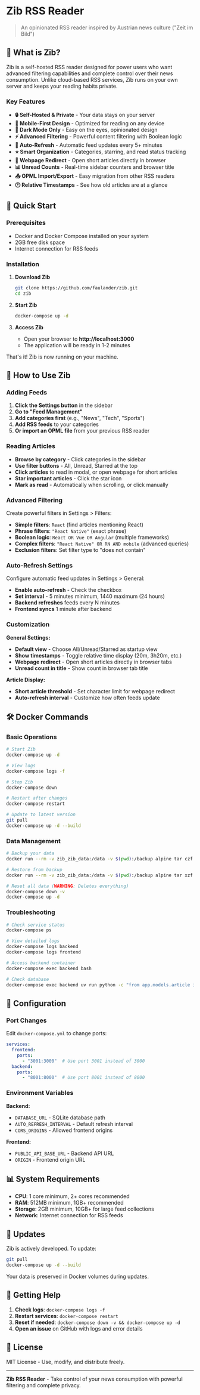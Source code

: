 # Zib RSS Reader

> An opinionated RSS reader inspired by Austrian news culture ("Zeit im Bild")

## 🌟 What is Zib?

Zib is a self-hosted RSS reader designed for power users who want advanced filtering capabilities and complete control over their news consumption. Unlike cloud-based RSS services, Zib runs on your own server and keeps your reading habits private.

### Key Features

- **🔒 Self-Hosted & Private** - Your data stays on your server
- **📱 Mobile-First Design** - Optimized for reading on any device
- **🌙 Dark Mode Only** - Easy on the eyes, opinionated design
- **⚡ Advanced Filtering** - Powerful content filtering with Boolean logic
- **🔄 Auto-Refresh** - Automatic feed updates every 5+ minutes
- **⭐ Smart Organization** - Categories, starring, and read status tracking
- **🎯 Webpage Redirect** - Open short articles directly in browser
- **📊 Unread Counts** - Real-time sidebar counters and browser title
- **📤 OPML Import/Export** - Easy migration from other RSS readers
- **🕐 Relative Timestamps** - See how old articles are at a glance

## 🚀 Quick Start

### Prerequisites

- Docker and Docker Compose installed on your system
- 2GB free disk space
- Internet connection for RSS feeds

### Installation

1. **Download Zib**
   ```bash
   git clone https://github.com/faulander/zib.git
   cd zib
   ```

2. **Start Zib**
   ```bash
   docker-compose up -d
   ```

3. **Access Zib**
   - Open your browser to **http://localhost:3000**
   - The application will be ready in 1-2 minutes

That's it! Zib is now running on your machine.

## 📖 How to Use Zib

### Adding Feeds

1. **Click the Settings button** in the sidebar
2. **Go to "Feed Management"**
3. **Add categories first** (e.g., "News", "Tech", "Sports")
4. **Add RSS feeds** to your categories
5. **Or import an OPML file** from your previous RSS reader

### Reading Articles

- **Browse by category** - Click categories in the sidebar
- **Use filter buttons** - All, Unread, Starred at the top
- **Click articles** to read in modal, or open webpage for short articles
- **Star important articles** - Click the star icon
- **Mark as read** - Automatically when scrolling, or click manually

### Advanced Filtering

Create powerful filters in Settings > Filters:

- **Simple filters**: `React` (find articles mentioning React)
- **Phrase filters**: `"React Native"` (exact phrase)
- **Boolean logic**: `React OR Vue OR Angular` (multiple frameworks)
- **Complex filters**: `"React Native" OR RN AND mobile` (advanced queries)
- **Exclusion filters**: Set filter type to "does not contain"

### Auto-Refresh Settings

Configure automatic feed updates in Settings > General:

- **Enable auto-refresh** - Check the checkbox
- **Set interval** - 5 minutes minimum, 1440 maximum (24 hours)
- **Backend refreshes** feeds every N minutes
- **Frontend syncs** 1 minute after backend

### Customization

**General Settings:**
- **Default view** - Choose All/Unread/Starred as startup view
- **Show timestamps** - Toggle relative time display (20m, 3h20m, etc.)
- **Webpage redirect** - Open short articles directly in browser tabs
- **Unread count in title** - Show count in browser tab title

**Article Display:**
- **Short article threshold** - Set character limit for webpage redirect
- **Auto-refresh interval** - Customize how often feeds update

## 🛠️ Docker Commands

### Basic Operations

```bash
# Start Zib
docker-compose up -d

# View logs
docker-compose logs -f

# Stop Zib
docker-compose down

# Restart after changes
docker-compose restart

# Update to latest version
git pull
docker-compose up -d --build
```

### Data Management

```bash
# Backup your data
docker run --rm -v zib_zib_data:/data -v $(pwd):/backup alpine tar czf /backup/zib-backup.tar.gz -C /data .

# Restore from backup
docker run --rm -v zib_zib_data:/data -v $(pwd):/backup alpine tar xzf /backup/zib-backup.tar.gz -C /data

# Reset all data (WARNING: Deletes everything)
docker-compose down -v
docker-compose up -d
```

### Troubleshooting

```bash
# Check service status
docker-compose ps

# View detailed logs
docker-compose logs backend
docker-compose logs frontend

# Access backend container
docker-compose exec backend bash

# Check database
docker-compose exec backend uv run python -c "from app.models.article import User; print(f'Users: {User.select().count()}')"
```

## 🔧 Configuration

### Port Changes

Edit `docker-compose.yml` to change ports:

```yaml
services:
  frontend:
    ports:
      - "3001:3000"  # Use port 3001 instead of 3000
  backend:
    ports:
      - "8001:8000"  # Use port 8001 instead of 8000
```

### Environment Variables

**Backend:**
- `DATABASE_URL` - SQLite database path
- `AUTO_REFRESH_INTERVAL` - Default refresh interval
- `CORS_ORIGINS` - Allowed frontend origins

**Frontend:**
- `PUBLIC_API_BASE_URL` - Backend API URL
- `ORIGIN` - Frontend origin URL

## 📊 System Requirements

- **CPU**: 1 core minimum, 2+ cores recommended
- **RAM**: 512MB minimum, 1GB+ recommended  
- **Storage**: 2GB minimum, 10GB+ for large feed collections
- **Network**: Internet connection for RSS feeds

## 🔄 Updates

Zib is actively developed. To update:

```bash
git pull
docker-compose up -d --build
```

Your data is preserved in Docker volumes during updates.

## 🐛 Getting Help

1. **Check logs**: `docker-compose logs -f`
2. **Restart services**: `docker-compose restart`
3. **Reset if needed**: `docker-compose down -v && docker-compose up -d`
4. **Open an issue** on GitHub with logs and error details

## 📜 License

MIT License - Use, modify, and distribute freely.

---

**Zib RSS Reader** - Take control of your news consumption with powerful filtering and complete privacy.